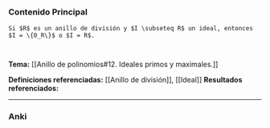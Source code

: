 ### Contenido Principal

```ad-proposition
Si $R$ es un anillo de división y $I \subseteq R$ un ideal, entonces $I = \{0_R\}$ o $I = R$.
```

```ad-proof


```

**Tema:** [[Anillo de polinomios#12. Ideales primos y maximales.]]

**Definiciones referenciadas:** [[Anillo de división]], [[Ideal]]
**Resultados referenciados:**

---
### Anki
